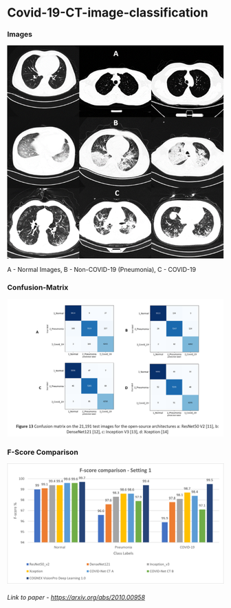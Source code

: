 # Covid-19-CT-image-classification

### Images

![image](Images/Picture1.png)

A - Normal Images,
B - Non-COVID-19 (Pneumonia),
C - COVID-19

### Confusion-Matrix

![image](Images/Picture4.PNG)

### F-Score Comparison

![image](Images/Picture3.png)

###### Link to paper - https://arxiv.org/abs/2010.00958
